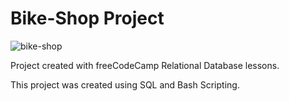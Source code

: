 # Bike-Shop Project

![bike-shop](https://dbyvw4eroffpi.cloudfront.net/cms/sigma-sports-oakham-store-bikes.jpg)

Project created with freeCodeCamp Relational Database lessons.

This project was created using SQL and Bash Scripting.
